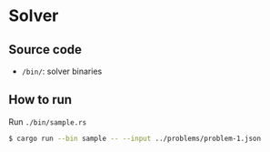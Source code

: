 # Solver

## Source code

- `/bin/`: solver binaries

## How to run

Run `./bin/sample.rs`

```sh
$ cargo run --bin sample -- --input ../problems/problem-1.json
```
